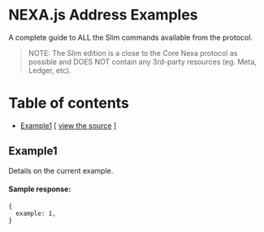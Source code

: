 # NEXA.js Address Examples

A complete guide to ALL the Slim commands available from the protocol.

> NOTE: The Slim edition is a close to the Core Nexa protocol as possible and DOES NOT contain any 3rd-party resources (eg. Meta, Ledger, etc).

# Table of contents

- [Example1](#example1) [ [view the source](example1.js) ]

## Example1

Details on the current example.

#### Sample response:
```
{
  example: 1,
}
```

